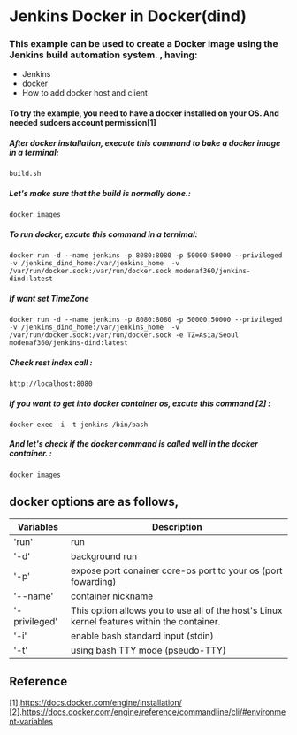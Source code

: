 Jenkins Docker in Docker(dind) 
===

### This example can be used to create a Docker image using the Jenkins build automation system. , having:

- Jenkins
- docker
- How to add docker host and client

 
#### To try the example, you need to have a docker installed on your OS. And needed sudoers account permission[1]


##### After docker installation, execute this command to bake a docker image in a terminal:
```console
build.sh
```

##### Let's make sure that the build is normally done.:  
```console
docker images
```

##### To run docker, excute this command in a ternimal:
```console
docker run -d --name jenkins -p 8080:8080 -p 50000:50000 --privileged -v /jenkins_dind_home:/var/jenkins_home  -v /var/run/docker.sock:/var/run/docker.sock modenaf360/jenkins-dind:latest
```

##### If want set TimeZone
```console
docker run -d --name jenkins -p 8080:8080 -p 50000:50000 --privileged -v /jenkins_dind_home:/var/jenkins_home  -v /var/run/docker.sock:/var/run/docker.sock -e TZ=Asia/Seoul modenaf360/jenkins-dind:latest
```

##### Check rest index call :
```console
http://localhost:8080
```

##### If you want to get into docker container os, excute this command [2] :
```console
docker exec -i -t jenkins /bin/bash
```

##### And let's check if the docker command is called well in the docker container.  :
```console
docker images
```

## docker options are as follows,

|Variables      |Description                                                   |
|---------------|--------------------------------------------------------------|
|'run'          |run                                                           |  
|'-d'           |background run                                                | 
|'-p'           |expose port conainer core-os port to your os (port fowarding) |
|'--name'       |container nickname                                            |
|'-privileged'  |This option allows you to use all of the host's Linux kernel features within the container.|                  
|'-i'           |enable bash standard input (stdin)                            |
|'-t'           |using bash TTY mode (pseudo-TTY)                              |


## Reference
[1].https://docs.docker.com/engine/installation/
[2].https://docs.docker.com/engine/reference/commandline/cli/#environment-variables


